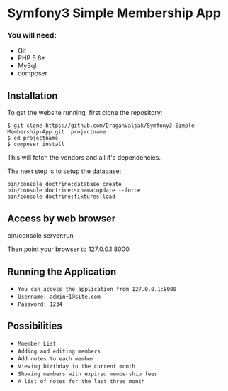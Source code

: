 # Symfony3 Simple Membership App

### You will need:
  * Git 
  * PHP 5.6+
  * MySql
  * composer

## Installation
To get the website running, first clone the repository:

    $ git clone https://github.com/DraganValjak/Symfony3-Simple-Membership-App.git  projectname
    $ cd projectname
	$ composer install

This will fetch the vendors and all it's dependencies.

The next step is to setup the database:

    bin/console doctrine:database:create
    bin/console doctrine:schema:update --force
    bin/console doctrine:fixtures:load


## Access by web browser
   
   bin/console server:run
    

Then point your browser to 127.0.0.1:8000

## Running the Application ##

* `You can access the application from 127.0.0.1:8000`
* `Username: admin+1@site.com`
* `Password: 1234`


## Possibilities ##

* `Mmember List`
* `Adding and editing members`
* `Add notes to each member`
* `Viewing birthday in the current month`
* `Showing members with expired membership fees`
* `A list of notes for the last three month`

